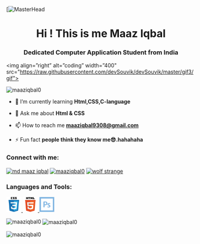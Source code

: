 [![MasterHead](https://repository-images.githubusercontent.com/588181932/e36ec678-7984-4cdd-8e4c-a3932772ff8e)
<h1 align="center">Hi ! This is me Maaz Iqbal</h1>
<h3 align="center">Dedicated Computer Application Student from India</h3>


<img align=”right” alt=”coding” width=”400" src="https://raw.githubusercontent.com/devSouvik/devSouvik/master/gif3/gif">


<p align="left"> <img src="https://komarev.com/ghpvc/?username=maaziqbal0&label=Profile%20views&color=0e75b6&style=flat" alt="maaziqbal0" /> </p>

- 🌱 I’m currently learning **Html,CSS,C-language**

- 💬 Ask me about **Html & CSS**

- 📫 How to reach me **maaziqbal9308@gmail.com**

- ⚡ Fun fact **people think they know me😎.hahahaha**

<h3 align="left">Connect with me:</h3>
<p align="left">
<a href="https://linkedin.com/in/md maaz iqbal" target="blank"><img align="center" src="https://raw.githubusercontent.com/rahuldkjain/github-profile-readme-generator/master/src/images/icons/Social/linked-in-alt.svg" alt="md maaz iqbal" height="30" width="40" /></a>
<a href="https://instagram.com/maaziqbal0" target="blank"><img align="center" src="https://raw.githubusercontent.com/rahuldkjain/github-profile-readme-generator/master/src/images/icons/Social/instagram.svg" alt="maaziqbal0" height="30" width="40" /></a>
<a href="https://www.youtube.com/c/wolf strange" target="blank"><img align="center" src="https://raw.githubusercontent.com/rahuldkjain/github-profile-readme-generator/master/src/images/icons/Social/youtube.svg" alt="wolf strange" height="30" width="40" /></a>
</p>

<h3 align="left">Languages and Tools:</h3>
<p align="left"> <a href="https://www.w3schools.com/css/" target="_blank" rel="noreferrer"> <img src="https://raw.githubusercontent.com/devicons/devicon/master/icons/css3/css3-original-wordmark.svg" alt="css3" width="40" height="40"/> </a> <a href="https://www.w3.org/html/" target="_blank" rel="noreferrer"> <img src="https://raw.githubusercontent.com/devicons/devicon/master/icons/html5/html5-original-wordmark.svg" alt="html5" width="40" height="40"/> </a> <a href="https://www.photoshop.com/en" target="_blank" rel="noreferrer"> <img src="https://raw.githubusercontent.com/devicons/devicon/master/icons/photoshop/photoshop-line.svg" alt="photoshop" width="40" height="40"/> </a> </p>

<p><img align="left" src="https://github-readme-stats.vercel.app/api/top-langs?username=maaziqbal0&show_icons=true&locale=en&layout=compact" alt="maaziqbal0" /></p>

<p>&nbsp;<img align="center" src="https://github-readme-stats.vercel.app/api?username=maaziqbal0&show_icons=true&locale=en" alt="maaziqbal0" /></p>

<p><img align="center" src="https://github-readme-streak-stats.herokuapp.com/?user=maaziqbal0&" alt="maaziqbal0" /></p>
